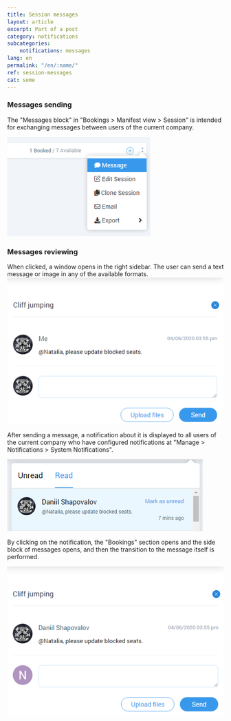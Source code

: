 ```yaml
---
title: Session messages
layout: article
excerpt: Part of a post
category: notifications
subcategories:
    notifications: messages
lang: en
permalink: "/en/:name/"
ref: session-messages
cat: some
---
```


### **Messages sending**

The "Messages block" in "Bookings > Manifest view > Session" is intended for exchanging messages between users of the current company.

![Session_messages1](/assets/images/session_messages1.png)

### **Messages reviewing**

When clicked, a window opens in the right sidebar. The user can send a text message or image in any of the available formats.
 
![Session_messages2](/assets/images/session_messages2.png)

After sending a message, a notification about it is displayed to all users of the current company who have configured notifications at "Manage > Notifications > System Notifications".

![Session_messages3](/assets/images/session_messages3.png)

By clicking on the notification, the "Bookings" section opens and the side block of messages opens, and then the transition to the message itself is performed.

![Session_messages4](/assets/images/session_messages4.png)


